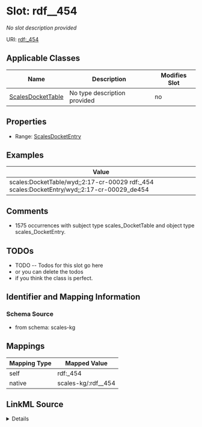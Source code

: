 

# Slot: rdf__454


_No slot description provided_





URI: [rdf:_454](http://www.w3.org/1999/02/22-rdf-syntax-ns#_454)



<!-- no inheritance hierarchy -->





## Applicable Classes

| Name | Description | Modifies Slot |
| --- | --- | --- |
| [ScalesDocketTable](../classes/ScalesDocketTable.md) | No type description provided |  no  |







## Properties

* Range: [ScalesDocketEntry](../classes/ScalesDocketEntry.md)






## Examples

| Value |
| --- |
| scales:DocketTable/wyd;;2:17-cr-00029 rdf:_454 scales:DocketEntry/wyd;;2:17-cr-00029_de454 |

## Comments

* 1575 occurrences with subject type scales_DocketTable and object type scales_DocketEntry.

## TODOs

* TODO -- Todos for this slot go here
* or you can delete the todos
* if you think the class is perfect.

## Identifier and Mapping Information







### Schema Source


* from schema: scales-kg




## Mappings

| Mapping Type | Mapped Value |
| ---  | ---  |
| self | rdf:_454 |
| native | scales-kg/:rdf__454 |




## LinkML Source

<details>
```yaml
name: rdf__454
description: No slot description provided
todos:
- TODO -- Todos for this slot go here
- or you can delete the todos
- if you think the class is perfect.
comments:
- 1575 occurrences with subject type scales_DocketTable and object type scales_DocketEntry.
examples:
- value: scales:DocketTable/wyd;;2:17-cr-00029 rdf:_454 scales:DocketEntry/wyd;;2:17-cr-00029_de454
from_schema: scales-kg
rank: 1000
slot_uri: rdf:_454
alias: rdf__454
domain_of:
- scales_DocketTable
range: scales_DocketEntry

```
</details>